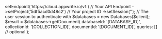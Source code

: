 <?php

use Appwrite\Client;
use Appwrite\Services\Databases;

$client = (new Client())
    ->setEndpoint('https://cloud.appwrite.io/v1') // Your API Endpoint
    ->setProject('5df5acd0d48c2') // Your project ID
    ->setSession(''); // The user session to authenticate with

$databases = new Databases($client);

$result = $databases->getDocument(
    databaseId: '[DATABASE_ID]',
    collectionId: '[COLLECTION_ID]',
    documentId: '[DOCUMENT_ID]',
    queries: [] // optional
);